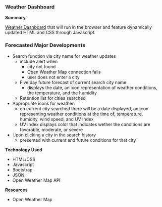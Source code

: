 ### Weather Dashboard

**Summary**

[Weather Dashboard](https://devmadia.github.io/weather-dashboard) that will run in the browser and feature dynamically updated HTML and CSS through Javascript.

### Forecasted Major Developments
- Search function via city name for weather updates
  - include alert when
    - city not found
    - Open Weather Map connection fails
    - user does not enter a city
  - Five day future forecast of current search city name
    - displays the date, an icon representation of weather conditions, the temperature, and the humidity
  - Retention list for cities searched
- Appropriate icons for weather:
  - on current city searched there will be a date displayed, an icon representing weather conditions at the time of, temperature, humidity, wind speed, and UV Index
  - UV Index displays color that indicates wether the conditions are favorable, moderate, or severe
- Upon clicking a city in the search history
  - presented with current and future conditions for that city

**Technology Used**
- HTML/CSS
- Javascript
- Bootstrap
- JSON
- Open Weather Map API

**Resources**
- Open Weather Map
